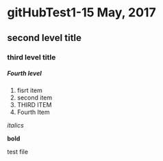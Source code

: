 # gitHubTest1-15 May, 2017

## second level title 

### third level title

##### Fourth level

1. fisrt item
2. second item
3. THIRD ITEM
4. Fourth Item

*italics*

**bold**

test file 
